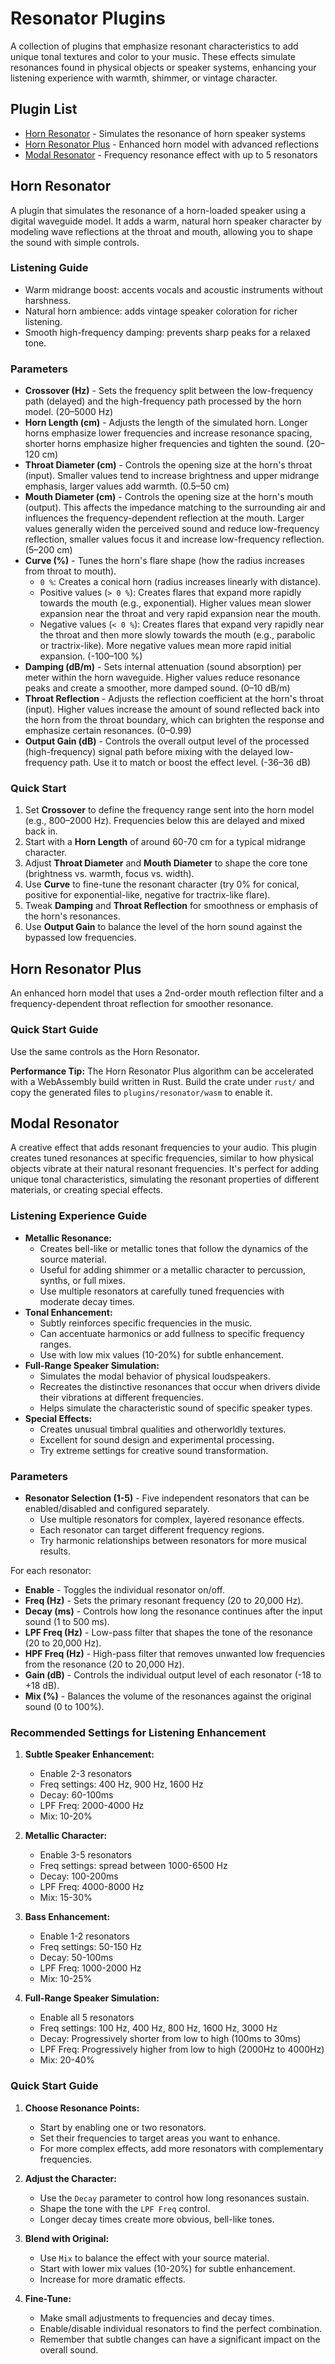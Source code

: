 # Resonator Plugins

A collection of plugins that emphasize resonant characteristics to add unique tonal textures and color to your music. These effects simulate resonances found in physical objects or speaker systems, enhancing your listening experience with warmth, shimmer, or vintage character.

## Plugin List

- [Horn Resonator](#horn-resonator) - Simulates the resonance of horn speaker systems
- [Horn Resonator Plus](#horn-resonator-plus) - Enhanced horn model with advanced reflections
- [Modal Resonator](#modal-resonator) - Frequency resonance effect with up to 5 resonators

## Horn Resonator

A plugin that simulates the resonance of a horn-loaded speaker using a digital waveguide model. It adds a warm, natural horn speaker character by modeling wave reflections at the throat and mouth, allowing you to shape the sound with simple controls.

### Listening Guide

- Warm midrange boost: accents vocals and acoustic instruments without harshness.
- Natural horn ambience: adds vintage speaker coloration for richer listening.
- Smooth high-frequency damping: prevents sharp peaks for a relaxed tone.

### Parameters

- **Crossover (Hz)** - Sets the frequency split between the low-frequency path (delayed) and the high-frequency path processed by the horn model. (20–5000 Hz)
- **Horn Length (cm)** - Adjusts the length of the simulated horn. Longer horns emphasize lower frequencies and increase resonance spacing, shorter horns emphasize higher frequencies and tighten the sound. (20–120 cm)
- **Throat Diameter (cm)** - Controls the opening size at the horn's throat (input). Smaller values tend to increase brightness and upper midrange emphasis, larger values add warmth. (0.5–50 cm)
- **Mouth Diameter (cm)** - Controls the opening size at the horn's mouth (output). This affects the impedance matching to the surrounding air and influences the frequency-dependent reflection at the mouth. Larger values generally widen the perceived sound and reduce low-frequency reflection, smaller values focus it and increase low-frequency reflection. (5–200 cm)
- **Curve (%)** - Tunes the horn's flare shape (how the radius increases from throat to mouth).
    - `0 %`: Creates a conical horn (radius increases linearly with distance).
    - Positive values (`> 0 %`): Creates flares that expand more rapidly towards the mouth (e.g., exponential). Higher values mean slower expansion near the throat and very rapid expansion near the mouth.
    - Negative values (`< 0 %`): Creates flares that expand very rapidly near the throat and then more slowly towards the mouth (e.g., parabolic or tractrix-like). More negative values mean more rapid initial expansion.
    (-100–100 %)
- **Damping (dB/m)** - Sets internal attenuation (sound absorption) per meter within the horn waveguide. Higher values reduce resonance peaks and create a smoother, more damped sound. (0–10 dB/m)
- **Throat Reflection** - Adjusts the reflection coefficient at the horn's throat (input). Higher values increase the amount of sound reflected back into the horn from the throat boundary, which can brighten the response and emphasize certain resonances. (0–0.99)
- **Output Gain (dB)** - Controls the overall output level of the processed (high-frequency) signal path before mixing with the delayed low-frequency path. Use it to match or boost the effect level. (-36–36 dB)

### Quick Start

1.  Set **Crossover** to define the frequency range sent into the horn model (e.g., 800–2000 Hz). Frequencies below this are delayed and mixed back in.
2.  Start with a **Horn Length** of around 60-70 cm for a typical midrange character.
3.  Adjust **Throat Diameter** and **Mouth Diameter** to shape the core tone (brightness vs. warmth, focus vs. width).
4.  Use **Curve** to fine-tune the resonant character (try 0% for conical, positive for exponential-like, negative for tractrix-like flare).
5.  Tweak **Damping** and **Throat Reflection** for smoothness or emphasis of the horn's resonances.
6.  Use **Output Gain** to balance the level of the horn sound against the bypassed low frequencies.

## Horn Resonator Plus

An enhanced horn model that uses a 2nd-order mouth reflection filter and a frequency-dependent throat reflection for smoother resonance.

### Quick Start Guide

Use the same controls as the Horn Resonator.

**Performance Tip:** The Horn Resonator Plus algorithm can be accelerated with a WebAssembly build written in Rust. Build the crate under `rust/` and copy the generated files to `plugins/resonator/wasm` to enable it.

## Modal Resonator

A creative effect that adds resonant frequencies to your audio. This plugin creates tuned resonances at specific frequencies, similar to how physical objects vibrate at their natural resonant frequencies. It's perfect for adding unique tonal characteristics, simulating the resonant properties of different materials, or creating special effects.

### Listening Experience Guide

- **Metallic Resonance:**
  - Creates bell-like or metallic tones that follow the dynamics of the source material.
  - Useful for adding shimmer or a metallic character to percussion, synths, or full mixes.
  - Use multiple resonators at carefully tuned frequencies with moderate decay times.
- **Tonal Enhancement:**
  - Subtly reinforces specific frequencies in the music.
  - Can accentuate harmonics or add fullness to specific frequency ranges.
  - Use with low mix values (10-20%) for subtle enhancement.
- **Full-Range Speaker Simulation:**
  - Simulates the modal behavior of physical loudspeakers.
  - Recreates the distinctive resonances that occur when drivers divide their vibrations at different frequencies.
  - Helps simulate the characteristic sound of specific speaker types.
- **Special Effects:**
  - Creates unusual timbral qualities and otherworldly textures.
  - Excellent for sound design and experimental processing.
  - Try extreme settings for creative sound transformation.

### Parameters

- **Resonator Selection (1-5)** - Five independent resonators that can be enabled/disabled and configured separately.
  - Use multiple resonators for complex, layered resonance effects.
  - Each resonator can target different frequency regions.
  - Try harmonic relationships between resonators for more musical results.

For each resonator:

- **Enable** - Toggles the individual resonator on/off.
- **Freq (Hz)** - Sets the primary resonant frequency (20 to 20,000 Hz).
- **Decay (ms)** - Controls how long the resonance continues after the input sound (1 to 500 ms).
- **LPF Freq (Hz)** - Low-pass filter that shapes the tone of the resonance (20 to 20,000 Hz).
- **HPF Freq (Hz)** - High-pass filter that removes unwanted low frequencies from the resonance (20 to 20,000 Hz).
- **Gain (dB)** - Controls the individual output level of each resonator (-18 to +18 dB).
- **Mix (%)** - Balances the volume of the resonances against the original sound (0 to 100%).

### Recommended Settings for Listening Enhancement

1. **Subtle Speaker Enhancement:**
   - Enable 2-3 resonators
   - Freq settings: 400 Hz, 900 Hz, 1600 Hz
   - Decay: 60-100ms
   - LPF Freq: 2000-4000 Hz
   - Mix: 10-20%

2. **Metallic Character:**
   - Enable 3-5 resonators
   - Freq settings: spread between 1000-6500 Hz
   - Decay: 100-200ms
   - LPF Freq: 4000-8000 Hz
   - Mix: 15-30%

3. **Bass Enhancement:**
   - Enable 1-2 resonators
   - Freq settings: 50-150 Hz
   - Decay: 50-100ms
   - LPF Freq: 1000-2000 Hz
   - Mix: 10-25%

4. **Full-Range Speaker Simulation:**
   - Enable all 5 resonators
   - Freq settings: 100 Hz, 400 Hz, 800 Hz, 1600 Hz, 3000 Hz
   - Decay: Progressively shorter from low to high (100ms to 30ms)
   - LPF Freq: Progressively higher from low to high (2000Hz to 4000Hz)
   - Mix: 20-40%

### Quick Start Guide

1. **Choose Resonance Points:**
   - Start by enabling one or two resonators.
   - Set their frequencies to target areas you want to enhance.
   - For more complex effects, add more resonators with complementary frequencies.

2. **Adjust the Character:**
   - Use the `Decay` parameter to control how long resonances sustain.
   - Shape the tone with the `LPF Freq` control.
   - Longer decay times create more obvious, bell-like tones.

3. **Blend with Original:**
   - Use `Mix` to balance the effect with your source material.
   - Start with lower mix values (10-20%) for subtle enhancement.
   - Increase for more dramatic effects.

4. **Fine-Tune:**
   - Make small adjustments to frequencies and decay times.
   - Enable/disable individual resonators to find the perfect combination.
   - Remember that subtle changes can have a significant impact on the overall sound.
